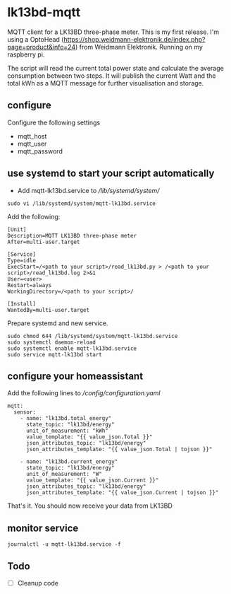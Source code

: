# lk13bd-mqtt
MQTT client for a LK13BD three-phase meter. This is my first release. I'm using a OptoHead (https://shop.weidmann-elektronik.de/index.php?page=product&info=24) from Weidmann Elektronik. Running on my raspberry pi.

The script will read the current total power state and calculate the average consumption between two steps. It will publish the current Watt and the total kWh as a MQTT message for further visualisation and storage.

## configure

Configure the following settings
* mqtt_host
* mqtt_user
* mqtt_password

## use systemd to start your script automatically

* Add mqtt-lk13bd.service to */lib/systemd/system/*
```
sudo vi /lib/systemd/system/mqtt-lk13bd.service
```
Add the following:
```
[Unit]
Description=MQTT LK13BD three-phase meter
After=multi-user.target

[Service]
Type=idle
ExecStart=/<path to your script>/read_lk13bd.py > /<path to your script>/read_lk13bd.log 2>&1
User=<user>
Restart=always
WorkingDirectory=/<path to your script>/

[Install]
WantedBy=multi-user.target
```
Prepare systemd and new service.
```
sudo chmod 644 /lib/systemd/system/mqtt-lk13bd.service
sudo systemctl daemon-reload
sudo systemctl enable mqtt-lk13bd.service
sudo service mqtt-lk13bd start
```

## configure your homeassistant 

Add the following lines to */config/configuration.yaml*
```
mqtt:
  sensor:
    - name: "lk13bd.total_energy"
      state_topic: "lk13bd/energy"
      unit_of_measurement: "kWh"
      value_template: "{{ value_json.Total }}"
      json_attributes_topic: "lk13bd/energy"
      json_attributes_template: "{{ value_json.Total | tojson }}"

    - name: "lk13bd.current_energy"
      state_topic: "lk13bd/energy"
      unit_of_measurement: "W"
      value_template: "{{ value_json.Current }}"
      json_attributes_topic: "lk13bd/energy"
      json_attributes_template: "{{ value_json.Current | tojson }}"
```
That's it. You should now receive your data from LK13BD

## monitor service
```
journalctl -u mqtt-lk13bd.service -f
```

## Todo
- [ ] Cleanup code
